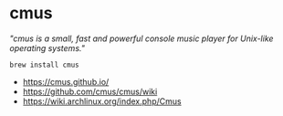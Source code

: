 # cmus

_"cmus is a small, fast and powerful console music player for Unix-like
operating systems."_

```
brew install cmus
```

* https://cmus.github.io/
* https://github.com/cmus/cmus/wiki
* https://wiki.archlinux.org/index.php/Cmus
